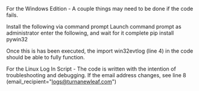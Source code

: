 For the Windows Edition - A couple things may need to be done if the code fails.

  Install the following via command prompt
    Launch command prompt as administrator
    enter the following, and wait for it complete
    pip install pywin32

Once this is has been executed, the import win32evtlog (line 4) in the code should be able to fully function.


For the Linux Log In Script - The code is written with the intention of troubleshooting and debugging. If the email address changes, see line 8 (email_recipient="logs@turnanewleaf.com")


